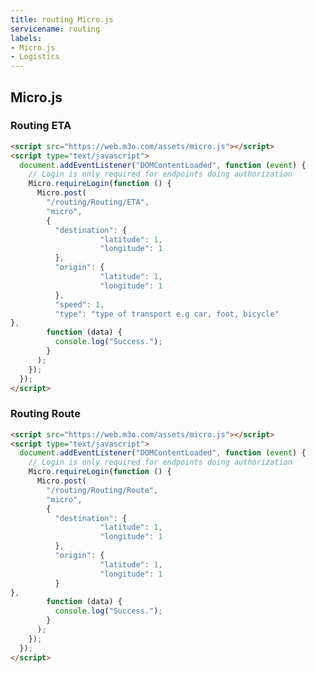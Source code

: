 ```yaml
---
title: routing Micro.js
servicename: routing
labels: 
- Micro.js
- Logistics
---
```


## Micro.js


### Routing ETA
<!-- We use the request body description here as endpoint descriptions are not
being lifted correctly from the proto by the openapi spec generator -->

```html
<script src="https://web.m3o.com/assets/micro.js"></script>
<script type="text/javascript">
  document.addEventListener("DOMContentLoaded", function (event) {
    // Login is only required for endpoints doing authorization
    Micro.requireLogin(function () {
      Micro.post(
        "/routing/Routing/ETA",
        "micro",
        {
          "destination": {
                    "latitude": 1,
                    "longitude": 1
          },
          "origin": {
                    "latitude": 1,
                    "longitude": 1
          },
          "speed": 1,
          "type": "type of transport e.g car, foot, bicycle"
},
        function (data) {
          console.log("Success.");
        }
      );
    });
  });
</script>
```


### Routing Route
<!-- We use the request body description here as endpoint descriptions are not
being lifted correctly from the proto by the openapi spec generator -->

```html
<script src="https://web.m3o.com/assets/micro.js"></script>
<script type="text/javascript">
  document.addEventListener("DOMContentLoaded", function (event) {
    // Login is only required for endpoints doing authorization
    Micro.requireLogin(function () {
      Micro.post(
        "/routing/Routing/Route",
        "micro",
        {
          "destination": {
                    "latitude": 1,
                    "longitude": 1
          },
          "origin": {
                    "latitude": 1,
                    "longitude": 1
          }
},
        function (data) {
          console.log("Success.");
        }
      );
    });
  });
</script>
```


